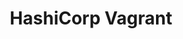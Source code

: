 ---
type: docs
title: "HashiCorp Vagrant"
linkTitle: "HashiCorp Vagrant"
weight: 4
description: >-
  If you don't have any existing servers available, the scenarios in this section will guide you on using HashiCorp Vagrant to host a new server locally in order to simulate an "on-premises" server and onboard it as an Azure Arc enabled server.
---